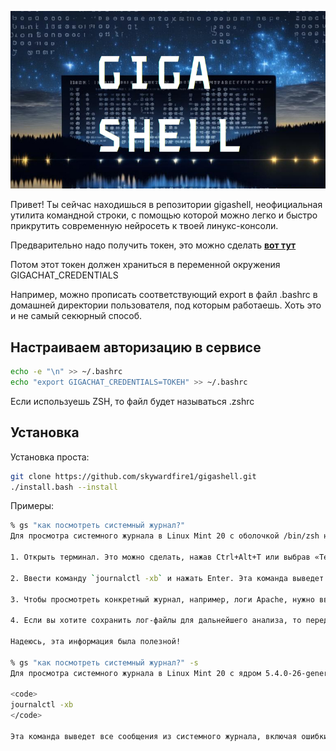 ![GIGA SHELL](/header.jpg)

Привет! Ты сейчас находишься в репозитории gigashell, неофициальная утилита командной строки, с помощью которой можно легко и быстро прикрутить современную нейросеть к твоей линукс-консоли.

Предварительно надо получить токен, это можно сделать **[вот тут](https://developers.sber.ru/portal/products/gigachat-api)**

Потом этот токен должен храниться в переменной окружения GIGACHAT_CREDENTIALS

Например, можно прописать соответствующий export в файл .bashrc в домашней директории пользователя, под которым работаешь. Хоть это и не самый секюрный способ.

## Настраиваем авторизацию в сервисе

```sh
echo -e "\n" >> ~/.bashrc
echo "export GIGACHAT_CREDENTIALS=ТОКЕН" >> ~/.bashrc
```

Если используешь ZSH, то файл будет называться .zshrc

## Установка

Установка проста:

```sh
git clone https://github.com/skywardfire1/gigashell.git
./install.bash --install
```

Примеры:
```sh
% gs "как посмотреть системный журнал?"                                                                                                                                                                           
Для просмотра системного журнала в Linux Mint 20 с оболочкой /bin/zsh необходимо выполнить следующие шаги:

1. Открыть терминал. Это можно сделать, нажав Ctrl+Alt+T или выбрав «Терминал» из меню приложений.

2. Ввести команду `journalctl -xb` и нажать Enter. Эта команда выведет список всех журналов, а также их уровень важности.

3. Чтобы просмотреть конкретный журнал, например, логи Apache, нужно ввести команду `journalctl -u apache | grep -i error`. Здесь `-u apache` указывает, что мы хотим просмотреть только логи Apache, а `grep -i error` фильтрует строки, содержащие слово «error».

4. Если вы хотите сохранить лог-файлы для дальнейшего анализа, то перед выводом команды нужно добавить опцию `-o`: `journalctl -xo logfile.log`. Здесь `logfile.log` — это имя файла, в который будут записаны лог-файлы.

Надеюсь, эта информация была полезной!

% gs "как посмотреть системный журнал?" -s                                                                                                                                                                        
Для просмотра системного журнала в Linux Mint 20 с ядром 5.4.0-26-generic и оболочкой /bin/zsh необходимо выполнить следующую команду:

<code>
journalctl -xb
</code>

Эта команда выведет все сообщения из системного журнала, включая ошибки и предупреждения.

```



